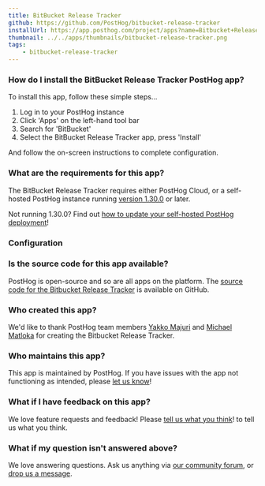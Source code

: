 ```yaml
---
title: BitBucket Release Tracker
github: https://github.com/PostHog/bitbucket-release-tracker
installUrl: https://app.posthog.com/project/apps?name=Bitbucket+Release+Tracker
thumbnail: ../../apps/thumbnails/bitbucket-release-tracker.png
tags:
    - bitbucket-release-tracker
---
```


### How do I install the BitBucket Release Tracker PostHog app?

To install this app, follow these simple steps...

1. Log in to your PostHog instance
2. Click 'Apps' on the left-hand tool bar
3. Search for 'BitBucket'
4. Select the BitBucket Release Tracker app, press 'Install'

And follow the on-screen instructions to complete configuration.

### What are the requirements for this app?

The BitBucket Release Tracker requires either PostHog Cloud, or a self-hosted PostHog instance running [version 1.30.0](https://posthog.com/blog/the-posthog-array-1-30-0) or later.

Not running 1.30.0? Find out [how to update your self-hosted PostHog deployment](https://posthog.com/docs/runbook/upgrading-posthog)!

### Configuration

<AppParameters />

### Is the source code for this app available?

PostHog is open-source and so are all apps on the platform. The [source code for the Bitbucket Release Tracker](https://github.com/PostHog/bitbucket-release-tracker) is available on GitHub.

### Who created this app?

We'd like to thank PostHog team members [Yakko Majuri](https://github.com/yakkomajuri) and [Michael Matloka](https://github.com/Twixes) for creating the Bitbucket Release Tracker.

### Who maintains this app?

This app is maintained by PostHog. If you have issues with the app not functioning as intended, please [let us know](http://app.posthog.com/home#supportModal)!

### What if I have feedback on this app?

We love feature requests and feedback! Please [tell us what you think](http://app.posthog.com/home#supportModal)! to tell us what you think.

### What if my question isn't answered above?

We love answering questions. Ask us anything via [our community forum](/questions), or [drop us a message](http://app.posthog.com/home#supportModal). 
